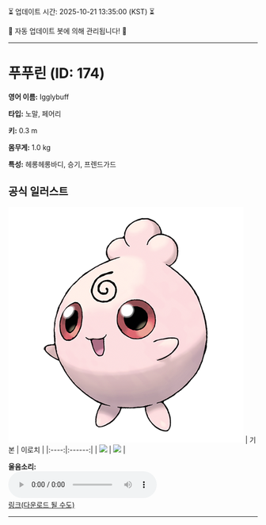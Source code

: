 
⏳ 업데이트 시간: 2025-10-21 13:35:00 (KST) ⏳

🤖 자동 업데이트 봇에 의해 관리됩니다! 🤖

---

# 푸푸린 (ID: 174)
**영어 이름:** Igglybuff

**타입:** 노말, 페어리

**키:** 0.3 m

**몸무게:** 1.0 kg

**특성:** 헤롱헤롱바디, 승기, 프렌드가드

## 공식 일러스트
![](https://raw.githubusercontent.com/PokeAPI/sprites/master/sprites/pokemon/other/official-artwork/174.png)
| 기본 | 이로치 |
|:----:|:------:|
| <img src="http://play.pokemonshowdown.com/sprites/ani/igglybuff.gif" width="200"> | <img src="http://play.pokemonshowdown.com/sprites/ani-shiny/igglybuff.gif" width="200"> |

**울음소리:**<br><audio controls src="https://raw.githubusercontent.com/PokeAPI/cries/main/cries/pokemon/latest/174.ogg"></audio><br> [링크(다운로드 될 수도)](https://raw.githubusercontent.com/PokeAPI/cries/main/cries/pokemon/latest/174.ogg)


---
